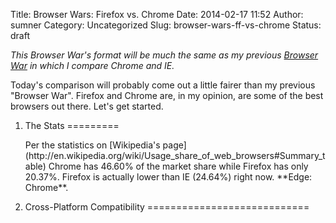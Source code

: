 Title: Browser Wars: Firefox vs. Chrome
Date: 2014-02-17 11:52
Author: sumner
Category: Uncategorized
Slug: browser-wars-ff-vs-chrome
Status: draft

*This Browser War's format will be much the same as my previous [Browser
War](http://sumnerevans.wordpress.com/2013/03/03/browser-wars-chrome-vs-ie/)
in which I compare Chrome and IE.*

Today's comparison will probably come out a little fairer than my
previous "Browser War". Firefox and Chrome are, in my opinion, are some
of the best browsers out there. Let's get started.

<ol>
<li>
The Stats
=========

<p>
Per the statistics on [Wikipedia's
page](http://en.wikipedia.org/wiki/Usage_share_of_web_browsers#Summary_table)
Chrome has 46.60% of the market share while Firefox has only 20.37%.
Firefox is actually lower than IE (24.64%) right now. **Edge: Chrome**.

</li>
<li>
Cross-Platform Compatibility
============================
